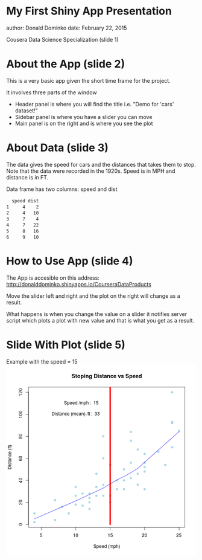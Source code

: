 My First Shiny App Presentation 
========================================================
author: Donald Dominko
date: February 22, 2015

Cousera Data Science Specialization (slide 1)

About the App (slide 2)
========================================================

This is a very basic app given the short time frame for
the project.  

It involves three parts of the window
- Header panel is where you will find the title i.e. 
"Demo for 'cars' dataset!"
- Sidebar panel is where you have a slider you can move
- Main panel is on the right and is where you see the plot

About Data (slide 3)
========================================================
The data gives the speed for cars and the distances that 
takes them to stop.   
Note that the data were recorded in the 1920s. Speed is
in MPH and distance is in FT.

Data frame has two columns: speed and dist

```
  speed dist
1     4    2
2     4   10
3     7    4
4     7   22
5     8   16
6     9   10
```

How to Use App (slide 4)
===
The App is accesible on this address:
http://donalddominko.shinyapps.io/CourseraDataProducts
  
Move the slider left and right and the plot on the right
will change as a result.  
  
What happens is when you change
the value on a slider it notifies server script which
plots a plot with new value and that is what you get as
a result.

Slide With Plot (slide 5)
========================================================
Example with the speed = 15
![plot of chunk unnamed-chunk-2](index-figure/unnamed-chunk-2-1.png) 
